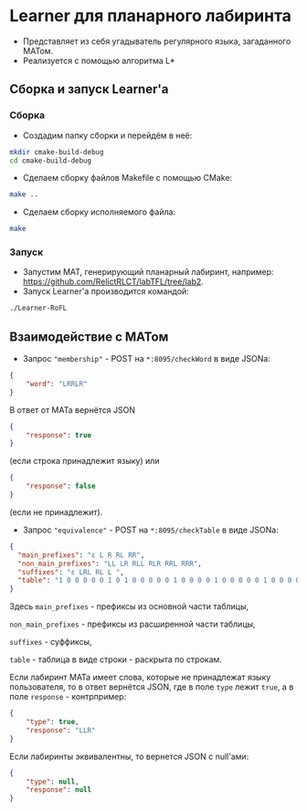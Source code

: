 # Learner для планарного лабиринта
- Представляет из себя угадыватель регулярного языка, загаданного МАТом.
- Реализуется с помощью алгоритма L*
## Сборка и запуск Learner'а
### Сборка 
- Создадим папку сборки и перейдём в неё:
```bash
mkdir cmake-build-debug
cd cmake-build-debug
```
- Сделаем сборку файлов Makefile с помощью CMake:
```bash
make ..
```
- Сделаем сборку исполняемого файла:
```bash
make
```
### Запуск
- Запустим МАТ, генерирующий планарный лабиринт, например: https://github.com/RelictRLCT/labTFL/tree/lab2.
- Запуск Learner'а производится командой:
```bash
./Learner-RoFL 
```
## Взаимодействие с МАТом
- Запрос `"membership"` - POST на `*:8095/checkWord` в виде JSONа:

```json
{
    "word": "LRRLR"
}
```
В ответ от МАТа вернётся JSON
```json
{
    "response": true
}
```
(если строка принадлежит языку) или
```json
{
    "response": false
}
```
(если не принадлежит).
- Запрос `"equivalence"` - POST на `*:8095/checkTable` в виде JSONа:

```json
{
  "main_prefixes": "ε L R RL RR",
  "non_main_prefixes": "LL LR RLL RLR RRL RRR",
  "suffixes": "ε LRL RL L ", 
  "table": "1 0 0 0 0 0 1 0 1 0 0 0 0 0 1 0 0 0 0 1 0 0 0 0 0 1 0 0 0 0 0 0 0 0 0 0 0 0 0 0 0 0 0 0"
}
```

Здесь `main_prefixes` - префиксы из основной части таблицы,

`non_main_prefixes` - префиксы из расширенной части таблицы,

`suffixes` - суффиксы,

`table` - таблица в виде строки - раскрыта по строкам. 

Если лабиринт МАТа имеет слова, которые не принадлежат языку
пользователя, то в ответ вернётся JSON, где в поле `type` лежит `true`, а в поле `response` - контрпример:

```json
{
    "type": true,
    "response": "LLR"
}
```
Если лабиринты эквивалентны, то вернется JSON с null'ами:

```json
{
    "type": null,
    "response": null
}
```
